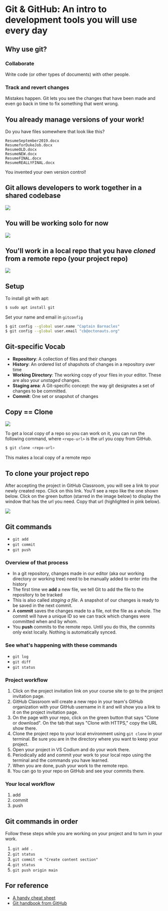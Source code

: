 # Git & GitHub: An intro to development tools you will use every day

## Why use git?

### Collaborate

Write code (or other types of documents) with other people.

### Track and revert changes

Mistakes happen. Git lets you see the changes that have been made and even go back in time to fix something that went wrong.

## You already manage versions of your work!

Do you have files somewhere that look like this?

```
Resume­September2019.docx
Resume­for­Duke­Job.docx
ResumeOLD.docx
ResumeNEW.docx
ResumeFINAL.docx
ResumeREALLYFINAL.docx
```

You invented your own version control!

## Git allows developers to work together in a shared codebase

![](images/distr-version-control.png)

## You will be working solo for now

![](images/solo-dev-git.png)

## You'll work in a local repo that you have _cloned_ from a remote repo (your project repo)

![](images/git-clone.png)

## Setup

To install git with apt:

```sh
$ sudo apt install git
```

Set your name and email in `gitconfig`

```sh
$ git config --global user.name "Captain Barnacles"
$ git config --global user.email "cb@octonauts.org"
```

## Git-specific Vocab

- **Repository**: A collection of files and their changes
- **History**: An ordered list of shapshots of changes in a repository over time
- **Working Directory**: The working copy of your files in your editor. These are also your _unstaged_ changes.
- **Staging area**: A Git-specific concept: the way git designates a set of changes to be committed.
- **Commit**: One set or snapshot of changes

## Copy == Clone

![](images/git-clone.png)

To get a local copy of a repo so you can work on it, you can run the following command, where `<repo-url>` is the url you copy from GitHub.

```sh
$ git clone <repo-url>
```

This makes a local copy of a remote repo

## To clone your project repo

After accepting the project in GitHub Classroom, you will see a link to your newly created repo. Click on this link. You'll see a repo like the one shown below. Click on the green button (starred in the image below) to display the window that has the url you need. Copy that url (highlighted in pink below).

![](images/github-clone-url.jpg)

## Git commands

- `git add`
- `git commit`
- `git push`

### Overview of that process

- In a git repository, changes made in our editor (aka our working directory or working tree) need to be manually added to enter into the history
- The first time we **add** a new file, we tell Git to add the file to the repository to be tracked
- This is also called _staging a file_. A snapshot of our changes is ready to be saved in the next commit.
- A **commit** saves the changes made to a file, not the file as a whole. The commit will have a unique ID so we can track which changes were committed when and by whom.
- You **push** commits to the remote repo. Until you do this, the commits only exist locally. Nothing is automatically synced.

### See what's happening with these commands

- `git log`
- `git diff`
- `git status`

### Project workflow

1. Click on the project invitation link on your course site to go to the project invitation page.
2. GitHub Classroom will create a new repo in your team's GitHub organization with your GitHub username in it and will show you a link to it on the project invitation page.
3. On the page with your repo, click on the green button that says "Clone or download". On the tab that says "Clone with HTTPS," copy the URL show there.
4. Clone the project repo to your local environment using `git clone` in your terminal. Be sure you are in the directory where you want to keep your project.
5. Open your project in VS Codium and do your work there.
6. Periodically add and commit your work to your local repo using the terminal and the commands you have learned.
7. When you are done, push your work to the remote repo.
8. You can go to your repo on GitHub and see your commits there.

### Your local workflow

1. add
2. commit
3. push

## Git commands in order

Follow these steps while you are working on your project and to turn in your work.

1. `git add .`
2. `git status`
3. `git commit -m "Create content section"`
4. `git status`
5. `git push origin main`

## For reference

- [A handy cheat sheet](https://education.github.com/git-cheat-sheet-education.pdf)
- [Git handbook from GitHub](https://guides.github.com/introduction/git-handbook/)
